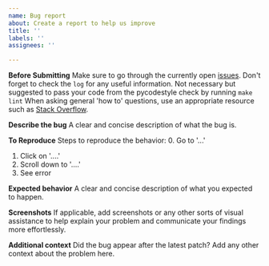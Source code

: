 ```yaml
---
name: Bug report
about: Create a report to help us improve
title: ''
labels: ''
assignees: ''

---
```


**Before Submitting**
Make sure to go through the currently open [issues][].
Don't forget to check the `log` for any useful information.
Not necessary but suggested to pass your code from the pycodestyle check by running `make lint`
When asking general 'how to' questions, use an appropriate resource such as [Stack Overflow][].

[issues]: https://github.com/CSD-FOSS-Team/genume/issues
[Stack Overflow]: https://stackoverflow.com/

**Describe the bug**
A clear and concise description of what the bug is.

**To Reproduce**
Steps to reproduce the behavior:
0. Go to '...'
1. Click on '....'
2. Scroll down to '....'
3. See error

**Expected behavior**
A clear and concise description of what you expected to happen.

**Screenshots**
If applicable, add screenshots or any other sorts of visual assistance to help explain your problem
and communicate your findings more effortlessly.

**Additional context**
Did the bug appear after the latest patch? Add any other context about the problem here.
